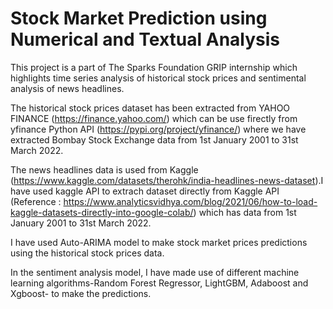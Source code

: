 # Stock Market Prediction using Numerical and Textual Analysis

This project is a part of The Sparks Foundation GRIP internship which highlights time series analysis of historical stock prices and sentimental analysis of news headlines.

The historical stock prices dataset has been extracted from YAHOO FINANCE (https://finance.yahoo.com/) which can be use firectly from yfinance Python API (https://pypi.org/project/yfinance/) where we have extracted Bombay Stock Exchange data from 1st January 2001 to 31st March 2022.

The news headlines data is used from Kaggle (https://www.kaggle.com/datasets/therohk/india-headlines-news-dataset).I have used kaggle API to extrach dataset directly from Kaggle API (Reference : https://www.analyticsvidhya.com/blog/2021/06/how-to-load-kaggle-datasets-directly-into-google-colab/) which has data from 1st January 2001 to 31st March 2022.

I have used Auto-ARIMA model to make stock market prices predictions using the historical stock prices data. 

In the sentiment analysis model, I have made use of different machine learning algorithms-Random Forest Regressor, LightGBM, Adaboost and Xgboost- to make the predictions.
